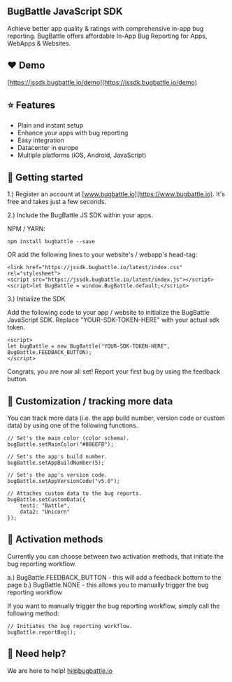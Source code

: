 ## BugBattle JavaScript SDK
Achieve better app quality & ratings with comprehensive in-app bug reporting. BugBattle offers affordable In-App Bug Reporting for Apps, WebApps & Websites.

## ❤️ Demo

[https://jssdk.bugbattle.io/demo](https://jssdk.bugbattle.io/demo)

## ⭐️ Features

- Plain and instant setup
- Enhance your apps with bug reporting
- Easy integration
- Datacenter in europe
- Multiple platforms (iOS, Android, JavaScript)

## 🚀 Getting started

1.) Register an account at [www.bugbattle.io](https://www.bugbattle.io). It's free and takes just a few seconds.

2.) Include the BugBattle JS SDK within your apps.

NPM / YARN:
```
npm install bugbattle --save
```

OR add the following lines to your website's / webapp's head-tag:
```
<link href="https://jssdk.bugbattle.io/latest/index.css" rel="stylesheet">
<script src="https://jssdk.bugbattle.io/latest/index.js"></script>
<script>let BugBattle = window.BugBattle.default;</script>
```

3.) Initialize the SDK

Add the following code to your app / website to initialize the BugBattle JavaScript SDK. Replace "YOUR-SDK-TOKEN-HERE" with your actual sdk token.

```
<script>
let bugBattle = new BugBattle("YOUR-SDK-TOKEN-HERE", BugBattle.FEEDBACK_BUTTON);
</script>
```

Congrats, you are now all set! Report your first bug by using the feedback button.

## 🤤 Customization / tracking more data

You can track more data (i.e. the app build number, version code or custom data) by using one of the following functions.

```
// Set's the main color (color schema).
bugBattle.setMainColor("#086EFB");

// Set's the app's build number.
bugBattle.setAppBuildNumber(5);

// Set's the app's version code.
bugBattle.setAppVersionCode("v5.0");

// Attaches custom data to the bug reports.
bugBattle.setCustomData({
    test1: "Battle",
    data2: "Unicorn"
});
```

## 🤠 Activation methods

Currently you can choose between two activation methods, that initiate the bug reporting workflow.

a.) BugBattle.FEEDBACK_BUTTON - this will add a feedback bottom to the page
b.) BugBattle.NONE - this allows you to manually trigger the bug reporting workflow

If you want to manually trigger the bug reporting workflow, simply call the following method:

```
// Initiates the bug reporting workflow.
bugBattle.reportBug();
```

## 🤝 Need help?

We are here to help! hi@bugbattle.io